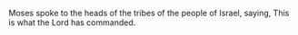 Moses spoke to the heads of the tribes of the people of Israel, saying, This is what the Lord has commanded.
